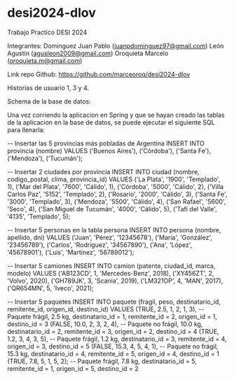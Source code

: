 # desi2024-dlov

Trabajo Practico DESI 2024

Integrantes:
Dominguez Juan Pablo (juanpdominguez97@gmail.com)
León Agustin (agusleon2009@gmail.com)
Oroquieta Marcelo (oroquieta.m@gmail.com)

Link repo Github: https://github.com/marceoroq/desi2024-dlov

Historias de usuario 1, 3 y 4.

Schema de la base de datos:

Una vez corriendo la aplicacion en Spring y que se hayan
creado las tablas de la aplicacion en la base de datos,
se puede ejecutar el siguiente SQL para llenarla:

-- Insertar las 5 provincias más pobladas de Argentina
INSERT INTO provincia (nombre)
VALUES
('Buenos Aires'),
('Córdoba'),
('Santa Fe'),
('Mendoza'),
('Tucumán');

-- Insertar 2 ciudades por provincia
INSERT INTO ciudad (nombre, codigo_postal, clima, provincia_id)
VALUES
('La Plata', '1900', 'Templado', 1),
('Mar del Plata', '7600', 'Cálido', 1),
('Córdoba', '5000', 'Cálido', 2),
('Villa Carlos Paz', '5152', 'Templado', 2),
('Rosario', '2000', 'Cálido', 3),
('Santa Fe', '3000', 'Templado', 3),
('Mendoza', '5500', 'Cálido', 4),
('San Rafael', '5600', 'Seco', 4),
('San Miguel de Tucumán', '4000', 'Cálido', 5),
('Tafí del Valle', '4135', 'Templado', 5);

-- Insertar 5 personas en la tabla persona
INSERT INTO persona (nombre, apellido, dni)
VALUES
('Juan', 'Pérez', '12345678'),
('María', 'González', '23456789'),
('Carlos', 'Rodríguez', '34567890'),
('Ana', 'López', '45678901'),
('Luis', 'Martínez', '56789012');

-- Insertar 5 camiones
INSERT INTO camion (patente, ciudad_id, marca, modelo)
VALUES
('AB123CD', 1, 'Mercedes-Benz', 2018),
('XY456ZT', 2, 'Volvo', 2020),
('GH789JK', 3, 'Scania', 2019),
('LM321OP', 4, 'MAN', 2017),
('QR654MN', 5, 'Iveco', 2021);

-- Insertar 5 paquetes
INSERT INTO paquete (fragil, peso, destinatario_id, remitente_id, origen_id, destino_id)
VALUES
(TRUE, 2.5, 1, 2, 1, 3), -- Paquete frágil, 2.5 kg, destinatario_id = 1, remitente_id = 2, origen_id = 1, destino_id = 3
(FALSE, 10.0, 2, 3, 2, 4), -- Paquete no frágil, 10.0 kg, destinatario_id = 2, remitente_id = 3, origen_id = 2, destino_id = 4
(TRUE, 1.2, 3, 4, 3, 5), -- Paquete frágil, 1.2 kg, destinatario_id = 3, remitente_id = 4, origen_id = 3, destino_id = 5
(FALSE, 15.3, 4, 5, 4, 1), -- Paquete no frágil, 15.3 kg, destinatario_id = 4, remitente_id = 5, origen_id = 4, destino_id = 1
(TRUE, 7.8, 5, 1, 5, 2); -- Paquete frágil, 7.8 kg, destinatario_id = 5, remitente_id = 1, origen_id = 5, destino_id = 2

